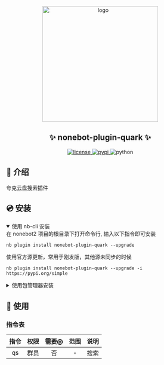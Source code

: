 <div align="center">
    <a href="https://v2.nonebot.dev/store">
    <img src="https://raw.githubusercontent.com/fllesser/nonebot-plugin-template/refs/heads/resource/.docs/NoneBotPlugin.svg" width="310" alt="logo"></a>

## ✨ nonebot-plugin-quark ✨

<a href="./LICENSE">
    <img src="https://img.shields.io/github/license/fllesser/nonebot-plugin-quark.svg" alt="license">
</a>
<a href="https://pypi.python.org/pypi/nonebot-plugin-quark">
    <img src="https://img.shields.io/pypi/v/nonebot-plugin-quark.svg" alt="pypi">
</a>
<img src="https://img.shields.io/badge/python-3.10+-blue.svg" alt="python">

</div>



## 📖 介绍

夸克云盘搜索插件

## 💿 安装

<details open>
<summary>使用 nb-cli 安装</summary>
在 nonebot2 项目的根目录下打开命令行, 输入以下指令即可安装

    nb plugin install nonebot-plugin-quark --upgrade

使用官方源更新，常用于刚发版，其他源未同步的时候

    nb plugin install nonebot-plugin-quark --upgrade -i https://pypi.org/simple

</details>

<details>
<summary>使用包管理器安装</summary>
在 nonebot2 项目的插件目录下, 打开命令行, 根据你使用的包管理器, 输入相应的安装命令

<details>
<summary>conda</summary>

    uv add nonebot-plugin-quark
</details>
<details>
<summary>pip</summary>

    pip install nonebot-plugin-quark --upgrade -i https://pypi.org/simple
</details>
<details>
<summary>pdm</summary>

    pdm add nonebot-plugin-quark
</details>
<details>
<summary>poetry</summary>

    poetry add nonebot-plugin-quark
</details>


打开 nonebot2 项目根目录下的 `pyproject.toml` 文件, 在 `[tool.nonebot]` 部分追加写入

    plugins = ["nonebot_plugin_quark"]

</details>


## 🎉 使用
### 指令表
| 指令 | 权限 | 需要@ | 范围 | 说明 |
|:-----:|:----:|:----:|:----:|:----:|
| qs | 群员 | 否 | - | 搜索 |


